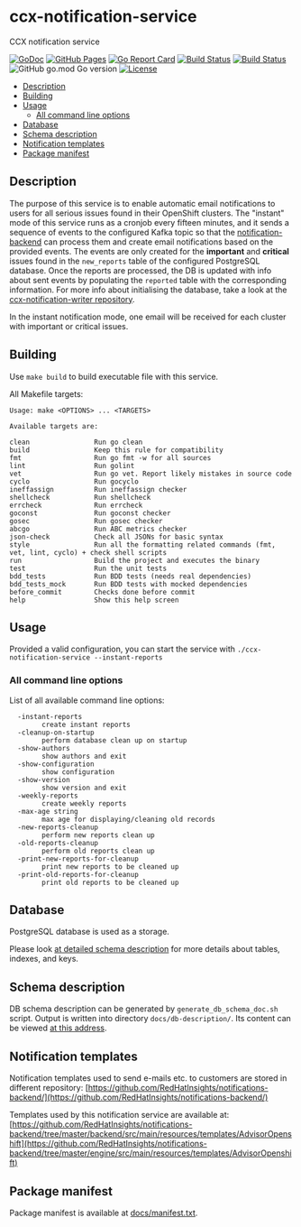 # ccx-notification-service
CCX notification service

[![GoDoc](https://godoc.org/github.com/RedHatInsights/ccx-notification-service?status.svg)](https://godoc.org/github.com/RedHatInsights/ccx-notification-service)
[![GitHub Pages](https://img.shields.io/badge/%20-GitHub%20Pages-informational)](https://redhatinsights.github.io/ccx-notification-service/)
[![Go Report Card](https://goreportcard.com/badge/github.com/RedHatInsights/ccx-notification-service)](https://goreportcard.com/report/github.com/RedHatInsights/ccx-notification-service)
[![Build Status](https://ci.ext.devshift.net/buildStatus/icon?job=RedHatInsights-ccx-notification-service-gh-build-master)](https://ci.ext.devshift.net/job/RedHatInsights-ccx-notification-service-gh-build-master/)
[![Build Status](https://travis-ci.com/RedHatInsights/ccx-notification-service.svg?branch=master)](https://travis-ci.com/RedHatInsights/ccx-notification-service)
![GitHub go.mod Go version](https://img.shields.io/github/go-mod/go-version/RedHatInsights/ccx-notification-service)
[![License](https://img.shields.io/badge/license-Apache-blue)](https://github.com/RedHatInsights/ccx-notification-service/blob/master/LICENSE)

<!-- vim-markdown-toc GFM -->

* [Description](#description)
* [Building](#building)
* [Usage](#usage)
    * [All command line options](#all-command-line-options)
* [Database](#database)
* [Schema description](#schema-description)
* [Notification templates](#notification-templates)
* [Package manifest](#package-manifest)

<!-- vim-markdown-toc -->

## Description

The purpose of this service is to enable automatic email notifications to
users for all serious issues found in their OpenShift clusters. The "instant"
mode of this service runs as a cronjob every fifteen minutes, and it sends a
sequence of events to the configured Kafka topic so that the
[notification-backend](https://github.com/RedHatInsights/notifications-backend)
can process them and create email notifications based on the provided events.
The events are only created for the **important** and **critical** issues found
in the `new_reports` table of the configured PostgreSQL database. Once the reports
are processed, the DB is updated with info about sent events by populating the
`reported` table with the corresponding information. For more info about 
initialising the database, take a look at the [ccx-notification-writer repository](https://github.com/RedHatInsights/ccx-notification-writer).

In the instant notification mode, one email will be received for each cluster 
with important or critical issues.

## Building

Use `make build` to build executable file with this service.

All Makefile targets:

```
Usage: make <OPTIONS> ... <TARGETS>

Available targets are:

clean                Run go clean
build                Keep this rule for compatibility
fmt                  Run go fmt -w for all sources
lint                 Run golint
vet                  Run go vet. Report likely mistakes in source code
cyclo                Run gocyclo
ineffassign          Run ineffassign checker
shellcheck           Run shellcheck
errcheck             Run errcheck
goconst              Run goconst checker
gosec                Run gosec checker
abcgo                Run ABC metrics checker
json-check           Check all JSONs for basic syntax
style                Run all the formatting related commands (fmt, vet, lint, cyclo) + check shell scripts
run                  Build the project and executes the binary
test                 Run the unit tests
bdd_tests            Run BDD tests (needs real dependencies)
bdd_tests_mock       Run BDD tests with mocked dependencies
before_commit        Checks done before commit
help                 Show this help screen
```
## Usage

Provided a valid configuration, you can start the service with `./ccx-notification-service --instant-reports` 

### All command line options

List of all available command line options:

```
  -instant-reports
    	create instant reports
  -cleanup-on-startup
        perform database clean up on startup
  -show-authors
    	show authors and exit
  -show-configuration
    	show configuration
  -show-version
    	show version and exit
  -weekly-reports
    	create weekly reports
  -max-age string
    	max age for displaying/cleaning old records
  -new-reports-cleanup
    	perform new reports clean up
  -old-reports-cleanup
    	perform old reports clean up
  -print-new-reports-for-cleanup
    	print new reports to be cleaned up
  -print-old-reports-for-cleanup
    	print old reports to be cleaned up
```

## Database

PostgreSQL database is used as a storage.

Please look [at detailed schema
description](https://redhatinsights.github.io/ccx-notification-service/db-description/)
for more details about tables, indexes, and keys.

## Schema description

DB schema description can be generated by `generate_db_schema_doc.sh` script.
Output is written into directory `docs/db-description/`. Its content can be
viewed [at this
address](https://redhatinsights.github.io/ccx-notification-service/db-description/).

## Notification templates

Notification templates used to send e-mails etc. to customers are stored in different repository:
[https://github.com/RedHatInsights/notifications-backend/](https://github.com/RedHatInsights/notifications-backend/)

Templates used by this notification service are available at:
[https://github.com/RedHatInsights/notifications-backend/tree/master/backend/src/main/resources/templates/AdvisorOpenshift](https://github.com/RedHatInsights/notifications-backend/tree/master/engine/src/main/resources/templates/AdvisorOpenshift)

## Package manifest

Package manifest is available at [docs/manifest.txt](docs/manifest.txt).

